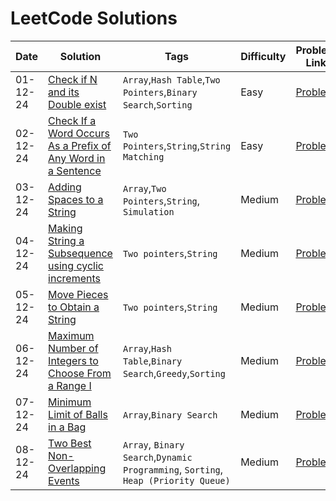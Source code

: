 # LeetCode Solutions
|  Date  |  Solution  |  Tags  |  Difficulty  |  Problem Link |
| --- | --- | --- | --- | --- |
|  01-12-24  |  [Check if N and its Double exist](https://github.com/surya8980/December-2024-Daily-Problems/blob/main/LeetCode/01-Dec-2024/Check%20If%20N%20and%20Its%20Double%20Exist.java)  |  `Array`,`Hash Table`,`Two Pointers`,`Binary Search`,`Sorting`  |  Easy  | [Problem](https://leetcode.com/problems/check-if-n-and-its-double-exist/description/?envType=daily-question&envId=2024-12-01)   |
| 02-12-24 |[Check If a Word Occurs As a Prefix of Any Word in a Sentence](https://github.com/surya8980/December-2024-Daily-Problems/blob/main/LeetCode/02-Dec-2024/Check%20If%20a%20Word%20Occurs%20As%20a%20Prefix%20of%20Any%20Word%20in%20a%20Sentence.java)| `Two Pointers`,`String`,`String Matching`| Easy | [Problem](https://leetcode.com/problems/check-if-a-word-occurs-as-a-prefix-of-any-word-in-a-sentence/description/?envType=daily-question&envId=2024-12-02)
| 03-12-24 | [Adding Spaces to a String](https://github.com/surya8980/December-2024-Daily-Problems/blob/main/LeetCode/03-Dec-2024/Adding%20Spaces%20to%20a%20String.java) | `Array`,`Two Pointers`,`String`, `Simulation` | Medium |[Problem](https://leetcode.com/problems/adding-spaces-to-a-string/description/)
| 04-12-24 | [Making String a Subsequence using cyclic increments](https://github.com/surya8980/December-2024-Daily-Problems/blob/main/LeetCode/04-Dec-2024/Make%20String%20a%20Subsequence%20Using%20Cyclic%20Increments.java) |`Two pointers`,`String`| Medium| [Problem](https://leetcode.com/problems/make-string-a-subsequence-using-cyclic-increments/description/) |
| 05-12-24 | [Move Pieces to Obtain a String](https://github.com/surya8980/December-2024-Daily-Problems/blob/main/LeetCode/05-Dec-2024/Move%20pieces%20to%20Obtain%20a%20String.java)| `Two pointers`,`String`| Medium| [Problem](https://leetcode.com/problems/move-pieces-to-obtain-a-string/description/) |
| 06-12-24 | [Maximum Number of Integers to Choose From a Range I](https://github.com/surya8980/December-2024-Daily-Problems/blob/main/LeetCode/06-Dec-2024/Maximum%20Number%20of%20Integers%20to%20Choose%20From%20a%20Range%20I.java)| `Array`,`Hash Table`,`Binary Search`,`Greedy`,`Sorting` | Medium| [Problem](https://leetcode.com/problems/maximum-number-of-integers-to-choose-from-a-range-i/description/?envType=daily-question&envId=2024-12-06)|
| 07-12-24 | [Minimum Limit of Balls in a Bag](https://github.com/surya8980/December-2024-Daily-Problems/blob/main/LeetCode/07-Dec-2024/Minimum%20Limit%20of%20Balls%20in%20a%20Bag.java) | `Array`,`Binary Search` | Medium | [Problem](https://leetcode.com/problems/minimum-limit-of-balls-in-a-bag/description/)|
| 08-12-24 | [Two Best Non-Overlapping Events](https://github.com/surya8980/December-2024-Daily-Problems/blob/main/LeetCode/08-Dec-2024/Two%20Best%20Non-Overlapping%20Events.java) | `Array`, `Binary Search`,`Dynamic Programming`, `Sorting`, `Heap (Priority Queue)` | Medium | [Problem](https://leetcode.com/problems/two-best-non-overlapping-events/description/)|
